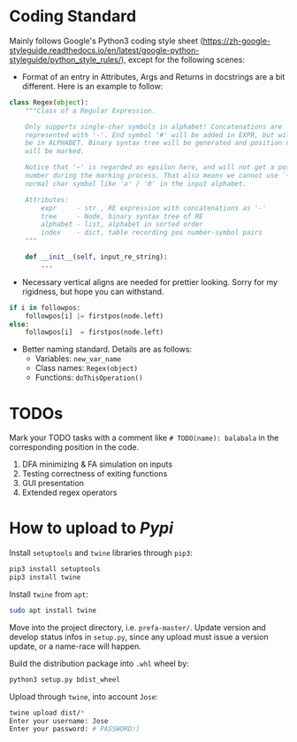 # Coding Standard
Mainly follows Google's Python3 coding style sheet (https://zh-google-styleguide.readthedocs.io/en/latest/google-python-styleguide/python_style_rules/), except for the following scenes:

- Format of an entry in Attributes, Args and Returns in docstrings are a bit different. Here is an example to follow:
```python
class Regex(object):
    """Class of a Regular Expression.

    Only supports single-char symbols in alphabet! Concatenations are
    represented with '-'. End symbol '#' will be added in EXPR, but will not
    be in ALPHABET. Binary syntax tree will be generated and position numbers
    will be marked.

    Notice that '~' is regarded as epsilon here, and will not get a position
    number during the marking process. That also means we cannot use `~` as a
    normal char symbol like 'a' / '0' in the input alphabet.

    Attributes:
        expr     - str , RE expression with concatenations as '-'
        tree     - Node, binary syntax tree of RE
        alphabet - list, alphabet in sorted order
        index    - dict, table recording pos number-symbol pairs
    """

    def __init__(self, input_re_string):
        ...
```
- Necessary vertical aligns are needed for prettier looking. Sorry for my rigidness, but hope you can withstand.
```python
if i in followpos:
    followpos[i] |= firstpos(node.left)
else:
    followpos[i]  = firstpos(node.left)
```
- Better naming standard. Details are as follows:
    - Variables:   `new_var_name`
    - Class names: `Regex(object)`
    - Functions:   `doThisOperation()`

# TODOs
Mark your TODO tasks with a comment like `# TODO(name): balabala` in the corresponding position in the code.

1. DFA minimizing & FA simulation on inputs
2. Testing correctness of exiting functions
3. GUI presentation
4. Extended regex operators

# How to upload to *Pypi*
Install `setuptools` and `twine` libraries through `pip3`:
```bash
pip3 install setuptools
pip3 install twine
```

Install `twine` from `apt`:
```bash
sudo apt install twine
```

Move into the project directory, i.e. `prefa-master/`. Update version and develop status infos in `setup.py`, since any upload must issue a version update, or a name-race will happen.

Build the distribution package into `.whl` wheel by:
```bash
python3 setup.py bdist_wheel
```

Upload through `twine`, into account `Jose`:
```bash
twine upload dist/*
Enter your username: Jose
Enter your password: # PASSWORD:)
```
